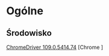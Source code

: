 # Ogólne

## Środowisko
[ChromeDriver 109.0.5414.74](https://chromedriver.storage.googleapis.com/index.html?path=109.0.5414.74/)
[Chrome ]